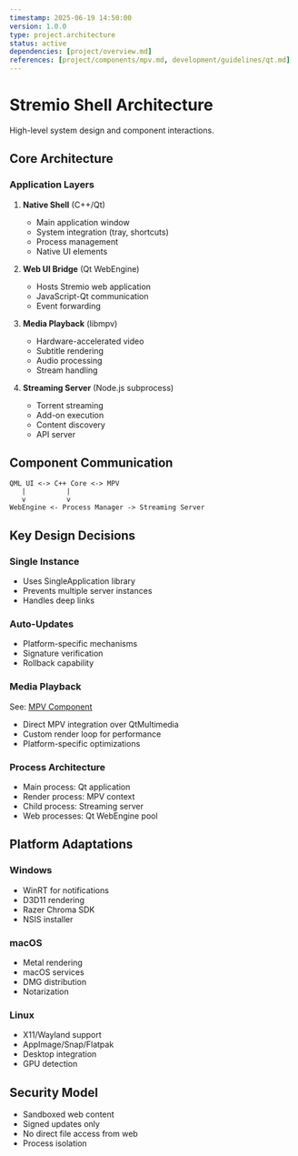 ```yaml
---
timestamp: 2025-06-19 14:50:00
version: 1.0.0
type: project.architecture
status: active
dependencies: [project/overview.md]
references: [project/components/mpv.md, development/guidelines/qt.md]
---
```


# Stremio Shell Architecture

High-level system design and component interactions.

## Core Architecture

### Application Layers

1. **Native Shell** (C++/Qt)
   - Main application window
   - System integration (tray, shortcuts)
   - Process management
   - Native UI elements

2. **Web UI Bridge** (Qt WebEngine)
   - Hosts Stremio web application
   - JavaScript-Qt communication
   - Event forwarding

3. **Media Playback** (libmpv)
   - Hardware-accelerated video
   - Subtitle rendering
   - Audio processing
   - Stream handling

4. **Streaming Server** (Node.js subprocess)
   - Torrent streaming
   - Add-on execution
   - Content discovery
   - API server

## Component Communication

```
QML UI <-> C++ Core <-> MPV
   |          |
   v          v
WebEngine <- Process Manager -> Streaming Server
```

## Key Design Decisions

### Single Instance
- Uses SingleApplication library
- Prevents multiple server instances
- Handles deep links

### Auto-Updates
- Platform-specific mechanisms
- Signature verification
- Rollback capability

### Media Playback
See: [MPV Component](components/mpv.md#media-playback)
- Direct MPV integration over QtMultimedia
- Custom render loop for performance
- Platform-specific optimizations

### Process Architecture
- Main process: Qt application
- Render process: MPV context
- Child process: Streaming server
- Web processes: Qt WebEngine pool

## Platform Adaptations

### Windows
- WinRT for notifications
- D3D11 rendering
- Razer Chroma SDK
- NSIS installer

### macOS
- Metal rendering
- macOS services
- DMG distribution
- Notarization

### Linux
- X11/Wayland support
- AppImage/Snap/Flatpak
- Desktop integration
- GPU detection

## Security Model

- Sandboxed web content
- Signed updates only
- No direct file access from web
- Process isolation